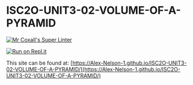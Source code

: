 # ISC2O-UNIT3-02-VOLUME-OF-A-PYRAMID

[![Mr Coxall's Super Linter](https://github.com/Alex-Nelson-1/ISC2O-UNIT3-02-VOLUME-OF-A-PYRAMID/workflows/Mr%20Coxall's%20Super%20Linter/badge.svg)](https://github.com/Alex-Nelson-1/ISC2O-UNIT3-02-VOLUME-OF-A-PYRAMID/actions)

[![Run on Repl.it](https://repl.it/badge/github/Alex-Nelson-1/ISC2O-UNIT3-02-VOLUME-OF-A-PYRAMID)](https://repl.it/github/Alex-Nelson-1/ISC2O-UNIT3-02-VOLUME-OF-A-PYRAMID)

This site can be found at: [https://Alex-Nelson-1.github.io/ISC2O-UNIT3-02-VOLUME-OF-A-PYRAMID/](https://Alex-Nelson-1.github.io/ISC2O-UNIT3-02-VOLUME-OF-A-PYRAMID/)
